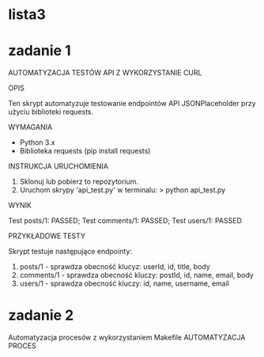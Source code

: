 # lista3
# zadanie 1
AUTOMATYZACJA TESTÓW API Z WYKORZYSTANIE CURL

OPIS

  Ten skrypt automatyzuje testowanie endpointów API JSONPlaceholder przy użyciu biblioteki requests.

WYMAGANIA
  - Python 3.x
  - Biblioteka requests (pip install requests)

INSTRUKCJA URUCHOMIENIA
  1. Sklonuj lub pobierz to repozytorium.
  2. Uruchom skrypy 'api_test.py' w terminalu:
    > python api_test.py

WYNIK

  Test posts/1: PASSED; Test comments/1: PASSED; Test users/1: PASSED

PRZYKŁADOWE TESTY

  Skrypt testuje następujące endpointy:
  1. posts/1 - sprawdza obecność klucyz: userId, id, title, body
  2. comments/1 - sprawdza obecność kluczy: postId, id, name, email, body
  3. users/1 - sprawdza obecność kluczy: id, name, username, email

# zadanie 2
Automatyzacja procesów z wykorzystaniem Makefile AUTOMATYZACJA PROCES
